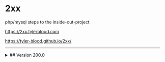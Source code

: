 # 2xx

php/mysql steps to the inside-out-project

<https://2xx.tylerblood.com>

<https://tyler-blood.github.io/2xx/>

***

<details><summary>## Version 200.0</summary>

- pulled files from client's HTML site and uploaded to dev server.
- updated title tag and header title with PHP variable
- converted all HTML comments to PHP comments

</details>
